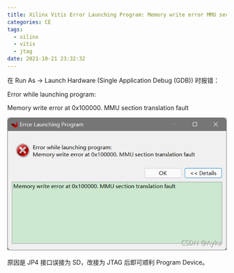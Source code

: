 ```yaml
---
title: Xilinx Vitis Error Launching Program: Memory write error MMU section translation fault
categories: CE
tags:
  - xilinx
  - vitis
  - jtag
date: 2021-10-21 23:32:32
---
```


在 Run As -> Launch Hardware (Single Application Debug (GDB)) 时报错：

Error while launching program:

Memory write error at 0x100000. MMU section translation fault

![img](2021-10/510dcda5cf784a67982e41d511e69728.png)

原因是 JP4 接口误接为 SD，改接为 JTAG 后即可顺利 Program Device。
